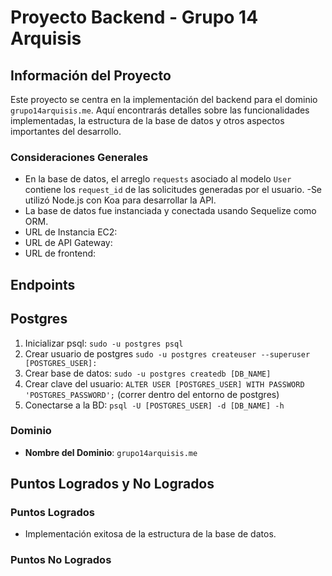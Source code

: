# Proyecto Backend - Grupo 14 Arquisis

## Información del Proyecto

Este proyecto se centra en la implementación del backend para el dominio `grupo14arquisis.me`. Aquí encontrarás detalles sobre las funcionalidades implementadas, la estructura de la base de datos y otros aspectos importantes del desarrollo.

### Consideraciones Generales

- En la base de datos, el arreglo `requests` asociado al modelo `User` contiene los `request_id` de las solicitudes generadas por el usuario.
-Se utilizó Node.js con Koa para desarrollar la API.
- La base de datos fue instanciada y conectada usando Sequelize como ORM. 
- URL de Instancia EC2:
- URL de API Gateway:
- URL de frontend: 

## Endpoints

## Postgres

1. Inicializar psql: `sudo -u postgres psql`
2. Crear usuario de postgres `sudo -u postgres createuser --superuser [POSTGRES_USER]:`
3. Crear base de datos: `sudo -u postgres createdb [DB_NAME]`
4. Crear clave del usuario: `ALTER USER [POSTGRES_USER] WITH PASSWORD 'POSTGRES_PASSWORD';` (correr dentro del entorno de postgres)
5. Conectarse a la BD: `psql -U [POSTGRES_USER] -d [DB_NAME] -h`

### Dominio

- **Nombre del Dominio**: `grupo14arquisis.me`

## Puntos Logrados y No Logrados

### Puntos Logrados

- Implementación exitosa de la estructura de la base de datos.

### Puntos No Logrados
